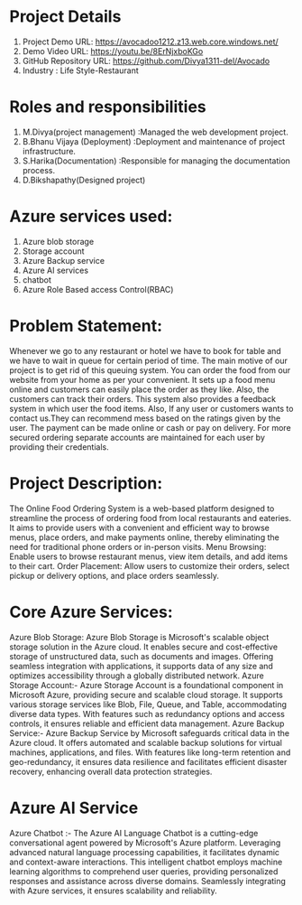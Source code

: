 # Project Details
1. Project Demo URL: https://avocadoo1212.z13.web.core.windows.net/
2. Demo Video URL: https://youtu.be/8ErNjxboKGo
3. GitHub Repository URL: https://github.com/Divya1311-del/Avocado
4. Industry : Life Style-Restaurant
# Roles and responsibilities
1. M.Divya(project management) :Managed the web development project.
2. B.Bhanu Vijaya (Deployment) :Deployment and maintenance of project infrastructure.
3. S.Harika(Documentation) :Responsible for managing the documentation process.
4. D.Bikshapathy(Designed project)
# Azure services used:
1. Azure blob storage<br>
2. Storage account<br>
3. Azure Backup service<br>
4. Azure AI services<br>
5. chatbot <br>
6. Azure Role Based access Control(RBAC)
# Problem Statement:
Whenever we go to any restaurant or hotel we have to book for table and we have to wait in queue for certain period of time. The main motive of our project is to get rid of this queuing system. You can order the food  from our website from your home as per your convenient. It sets up a food menu online and customers can easily place the order as they like. Also, the customers can track their orders. This system also provides a feedback system in which user the food items. Also, If any user or customers wants to contact us.They can recommend mess based on the ratings given by the user. The payment can be made online or cash or pay on delivery. For more secured ordering separate accounts are maintained for each user by providing their credentials. 
# Project Description:
The Online Food Ordering System is a web-based platform designed to streamline the process of ordering food from local restaurants and eateries. It aims to provide users with a convenient and efficient way to browse menus, place orders, and make payments online, thereby eliminating the need for traditional phone orders or in-person visits.
Menu Browsing: Enable users to browse restaurant menus, view item details, and add items to their cart.
Order Placement: Allow users to customize their orders, select pickup or delivery options, and place orders seamlessly.

# Core Azure Services:
Azure Blob Storage: Azure Blob Storage is Microsoft's scalable object storage solution in the Azure cloud. It enables secure and cost-effective storage of unstructured data, such as documents and images. Offering seamless integration with applications, it supports data of any size and optimizes accessibility through a globally distributed network. Azure Storage Account:- Azure Storage Account is a foundational component in Microsoft Azure, providing secure and scalable cloud storage. It supports various storage services like Blob, File, Queue, and Table, accommodating diverse data types. With features such as redundancy options and access controls, it ensures reliable and efficient data management. Azure Backup Service:- Azure Backup Service by Microsoft safeguards critical data in the Azure cloud. It offers automated and scalable backup solutions for virtual machines, applications, and files. With features like long-term retention and geo-redundancy, it ensures data resilience and facilitates efficient disaster recovery, enhancing overall data protection strategies. 
# Azure AI Service
Azure Chatbot :- The Azure AI Language Chatbot is a cutting-edge conversational agent powered by Microsoft's Azure platform. Leveraging advanced natural language processing capabilities, it facilitates dynamic and context-aware interactions. This intelligent chatbot employs machine learning algorithms to comprehend user queries, providing personalized responses and assistance across diverse domains. Seamlessly integrating with Azure services, it ensures scalability and reliability.



